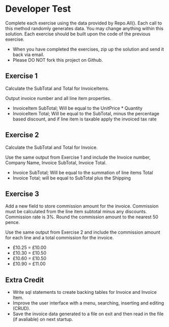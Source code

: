 Developer Test
================

Complete each exercise using the data provided by Repo.All(). Each call to this method randomly generates data.
You may change anything within this solution. Each exercise should be built upon the code of the previous exercise.

- When you have completed the exercises, zip up the solution and send it back via email.
- Please DO NOT fork this project on Github.

Exercise 1
--
Calculate the SubTotal and Total for InvoiceItems.

Output invoice number and all line item properties.

* InvoiceItem SubTotal; Will be equal to the UnitPrice * Quantity
* InvoiceItem Total; Will be equal to the SubTotal, minus the percentage based discount, and if line item is taxable apply the invoiced tax rate

Exercise 2
--
Calculate the SubTotal and Total for Invoice.

Use the same output from Exercise 1 and include the Invoice number, Company Name, Invoice SubTotal, Invoice Total.

* Invoice SubTotal; Will be equal to the summation of line items Total
* Invoice Total; will be equal to SubTotal plus the Shipping

Exercise 3
--
Add a new field to store commission amount for the invoice.
Commission must be calculated from the line item subtotal minus any discounts.
Commission rate is 3%.
Round the commission amount to the nearest 50 pence.

Use the same output from Exercise 2 and include the commission amount for each line and a total commission for the invoice.

* £10.25 = £10.00
* £10.30 = £10.50
* £10.60 = £10.50
* £10.90 = £11.00

Extra Credit
--
- Write sql statements to create backing tables for Invoice and Invoice Item.
- Improve the user interface with a menu, searching, inserting and editing (CRUD).
- Save the invoice data generated to a file on exit and then read in the file (if avaliable) on next startup.
